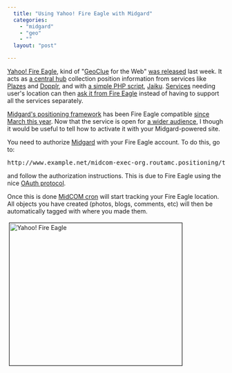 ```yaml
---
  title: "Using Yahoo! Fire Eagle with Midgard"
  categories: 
    - "midgard"
    - "geo"
    - ""
  layout: "post"

---
```

<p>
<a href="http://fireeagle.yahoo.net/">Yahoo! Fire Eagle</a>, kind of "<a href="http://geoclue.freedesktop.org/">GeoClue</a> for the Web" <a href="http://feblog.yahoo.net/2008/08/14/fire-eagle-is-open/">was released</a> last week. It acts as <a href="http://arstechnica.com/news.ars/post/20080820-fireeagle-ignites-geo-aware-applications.html">a central hub</a> collection position information from services like <a href="http://plazes.com/">Plazes</a> and <a href="http://www.dopplr.com/">Dopplr</a>, and with <a href="http://bergie.iki.fi/blog/yahoo-fire_eagle_knows_where_my_phone_moves.html">a simple PHP script</a>, <a href="http://jaiku.com/">Jaiku</a>. <a href="http://fireeagle.yahoo.net/gallery">Services</a> needing user's location can then <a href="http://fireeagle.yahoo.net/developer">ask it from Fire Eagle</a> instead of having to support all the services separately.
</p><p>
<a href="http://bergie.iki.fi/blog/the-midgard-position.html">Midgard's positioning framework</a> has been Fire Eagle compatible <a href="http://bergie.iki.fi/blog/yahoo-fire_eagle_knows_where_my_phone_moves.html">since March this year</a>. Now that the service is open for <a href="http://vilunki.wordpress.com/2008/03/10/youre-invited-to-read-this-blog-post-beta/">a wider audience</a>, I though it would be useful to tell how to activate it with your Midgard-powered site.
</p><p>
You need to authorize <a href="http://www.midgard-project.org/">Midgard</a> with your Fire Eagle account. To do this, go to:
</p><pre>
http://www.example.net/midcom-exec-org.routamc.positioning/test-fireeagle.php
</pre><p>
and follow the authorization instructions. This is due to Fire Eagle using the nice <a href="http://en.wikipedia.org/wiki/OAuth">OAuth protocol</a>.
</p><p>
Once this is done <a href="http://midgardwiki.contentcontrol-berlin.de/index.php/Midcom.services.cron">MidCOM cron</a> will start tracking your Fire Eagle location. All objects you have created (photos, blogs, comments, etc) will then be automatically tagged with where you made them.
</p><p>
<a href="/files/yahoo-fireeagle-20080820.png"><img src="http://bergie.iki.fi/midcom-serveattachmentguid-2e2a316a6ec811ddb87d8f78c20ba3d3a3d3/yahoo-fireeagle-20080820-tm.jpg" height="330" width="400" border="1" hspace="4" vspace="4" alt="Yahoo! Fire Eagle" title="Yahoo! Fire Eagle" /></a>
</p>